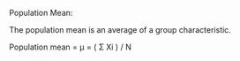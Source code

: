 Population Mean:

The population mean is an average of a group characteristic.

Population mean = μ = ( Σ Xi ) / N 